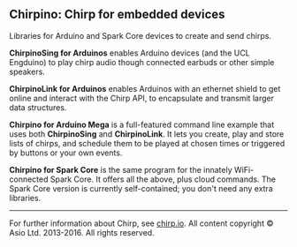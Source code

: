 ## Chirpino: Chirp for embedded devices

Libraries for Arduino and Spark Core devices to create and send chirps.

**ChirpinoSing for Arduinos** enables Arduino devices (and the UCL Engduino) to play chirp audio though connected earbuds or other simple speakers.

**ChirpinoLink for Arduinos** enables Arduinos with an ethernet shield to get online and interact with the Chirp API, to encapsulate and transmit larger data structures.

**Chirpino for Arduino Mega** is a full-featured command line example that uses both **ChirpinoSing** and **ChirpinoLink**. It lets you create, play and store lists of chirps, and schedule them to be played at chosen times or triggered by buttons or your own events.

**Chirpino for Spark Core** is the same program for the innately WiFi-connected Spark Core. It offers all the above, plus cloud commands. The Spark Core version is currently self-contained; you don't need any extra libraries.

***

For further information about Chirp, see [chirp.io](http://chirp.io).
All content copyright &copy; Asio Ltd. 2013-2016. All rights reserved.

